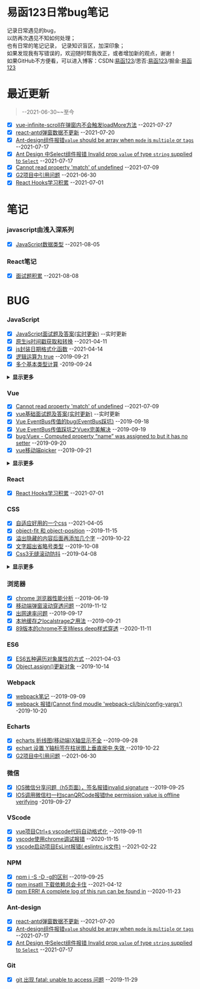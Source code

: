 # 易函123日常bug笔记

记录日常遇见的bug，  
以防再次遇见不知如何处理；    
也有日常的笔记记录，
记录知识盲区，加深印象；  
如果发现我有写错误的，欢迎随时帮我改正，或者增加新的观点，谢谢！  
如果GitHub不方便看，可以进入博客：CSDN:[易函123](https://blog.csdn.net/qq_43485006)/思否:[易函123](https://segmentfault.com/u/yihan123)/掘金:[易函123](https://juejin.cn/user/3016715638158381)

# 最近更新

> --2021-06-30~~至今

- [x] [vue-infinite-scroll在弹窗内不会触发loadMore方法](https://github.com/yihan12/day-to-day/blob/master/202107/vue-infinite-scroll%E5%9C%A8%E5%BC%B9%E7%AA%97%E5%86%85%E4%B8%8D%E4%BC%9A%E8%A7%A6%E5%8F%91loadMore%E6%96%B9%E6%B3%95.md) --2021-07-27  
- [x] [react-antd弹窗数据不更新](https://github.com/yihan12/day-to-day) --2021-07-20  
- [x] [Ant-design组件报错`value` should be array when `mode` is `multiple` or `tags`](https://github.com/yihan12/day-to-day/blob/master/202107/Ant-design%E7%BB%84%E4%BB%B6%E6%8A%A5%E9%94%99%60value%60%20should%20be%20array%20when%20%60mode%60%20is%20%60multiple%60%20or%20%60tags%60.md) --2021-07-17
- [x] [Ant Design 中Select组件报错 Invalid prop `value` of type `string` supplied to `Select`](https://github.com/yihan12/day-to-day/blob/master/202107/Ant%20Design%20%E4%B8%ADSelect%E7%BB%84%E4%BB%B6%E6%8A%A5%E9%94%99%20Invalid%20prop%20%60value%60%20of%20type%20%60string%60%20supplied%20to%20%60Select%60.md) --2021-07-17  
- [x] [Cannot read property 'match' of undefined](https://github.com/yihan12/day-to-day/blob/master/202107/Cannot%20read%20property%20'match'%20of%20undefined.md) --2021-07-09  
- [x] [G2项目中引用问题](https://github.com/yihan12/day-to-day/blob/master/202106/G2%E9%A1%B9%E7%9B%AE%E4%B8%AD%E5%BC%95%E7%94%A8%E9%97%AE%E9%A2%98.md) --2021-06-30   
- [x] [React Hooks学习积累](https://github.com/yihan12/day-to-day/blob/master/202106/React%20Hooks%20%E5%AD%A6%E4%B9%A0%E7%A7%AF%E7%B4%AF.md) --2021-07-01  

# 笔记  
### javascript由浅入深系列  

- [x] [JavaScript数据类型](https://github.com/yihan12/day-to-day/blob/master/javascript%E7%94%B1%E6%B5%85%E5%85%A5%E6%B7%B1/JavaScript%E6%95%B0%E6%8D%AE%E7%B1%BB%E5%9E%8B.md) --2021-08-05

### React笔记  

- [x] [面试题积累](https://github.com/yihan12/day-to-day/blob/master/React%E8%AF%BB%E4%B9%A6%E7%AC%94%E8%AE%B0/%E9%9D%A2%E8%AF%95%E9%A2%98%E7%A7%AF%E7%B4%AF.md) --2021-08-08  


# BUG  
### JavaScript   
- [x] [JavaScript面试题及答案(实时更新)](https://github.com/yihan12/day-to-day/blob/master/202101/JavaScript%E9%9D%A2%E8%AF%95%E9%A2%98%E5%8F%8A%E7%AD%94%E6%A1%88%EF%BC%88%E6%8C%81%E7%BB%AD%E6%9B%B4%E6%96%B0%EF%BC%89.md) --实时更新
- [x] [原生js时间戳获取和转换](https://github.com/yihan12/day-to-day/blob/master/202104/%E5%8E%9F%E7%94%9Fjs%E6%97%B6%E9%97%B4%E6%88%B3%E8%8E%B7%E5%8F%96%E5%92%8C%E8%BD%AC%E6%8D%A2.md)  --2021-04-11   
- [x] [js封装日期格式化函数](https://github.com/yihan12/day-to-day/blob/master/202104/js%E5%B0%81%E8%A3%85%E6%97%A5%E6%9C%9F%E6%A0%BC%E5%BC%8F%E5%8C%96%E5%87%BD%E6%95%B0.md) --2021-04-14   
- [x] [逻辑运算为 true](https://github.com/yihan12/day-to-day/blob/master/202009/%E9%80%BB%E8%BE%91%E8%BF%90%E7%AE%97%E4%B8%BAtrue.md)  --2019-09-21  
- [x] [多个基本类型计算](https://github.com/yihan12/day-to-day/blob/master/202009/%E5%A4%9A%E4%B8%AA%E5%9F%BA%E6%9C%AC%E7%B1%BB%E5%9E%8B%E8%AE%A1%E7%AE%97.md) -2019-09-24  
<details><summary><b>显示更多</b></summary>

- [x] [null和undefined的区别](https://github.com/yihan12/day-to-day/blob/master/202009/null%E5%92%8Cundefined%E7%9A%84%E5%8C%BA%E5%88%AB.md) --2020-09-10  
- [x] [a++和++a的区别](https://github.com/yihan12/day-to-day/blob/master/202009/a++%E5%92%8C++a%E7%9A%84%E5%8C%BA%E5%88%AB.md) --2019-09-27  
- [x] [字符串string创建,方法](https://github.com/yihan12/day-to-day/blob/master/202010/%E5%AD%97%E7%AC%A6%E4%B8%B2string%E5%88%9B%E5%BB%BA,%E6%96%B9%E6%B3%95.md) --2010-10-14  
- [x] [js图片压缩推荐](https://github.com/yihan12/day-to-day/blob/master/202010/js%E5%9B%BE%E7%89%87%E5%8E%8B%E7%BC%A9%E6%8E%A8%E8%8D%90.md) -2019-10-15  
- [x] [Js去除字符串中的中括号](https://github.com/yihan12/day-to-day/blob/master/202011/Js%E5%8E%BB%E9%99%A4%E5%AD%97%E7%AC%A6%E4%B8%B2%E4%B8%AD%E7%9A%84%E4%B8%AD%E6%8B%AC%E5%8F%B7.md) --2010-10-12  
- [x] [js判断文件名是否合法](https://github.com/yihan12/day-to-day/blob/master/202011/js%E5%88%A4%E6%96%AD%E6%96%87%E4%BB%B6%E5%90%8D%E6%98%AF%E5%90%A6%E5%90%88%E6%B3%95.md) -2020-11-14  
- [x] [前端利用XMLHttpRequest读取本地文本文件](https://github.com/yihan12/day-to-day/blob/master/202103/%E5%89%8D%E7%AB%AF%E5%88%A9%E7%94%A8XMLHttpRequest%E8%AF%BB%E5%8F%96%E6%9C%AC%E5%9C%B0%E6%96%87%E6%9C%AC%E6%96%87%E4%BB%B6.md) --2010-12-23  
- [x] [词法作用域和动态作用域](https://github.com/yihan12/day-to-day/blob/master/202101/%E8%AF%8D%E6%B3%95%E4%BD%9C%E7%94%A8%E5%9F%9F%E5%92%8C%E5%8A%A8%E6%80%81%E4%BD%9C%E7%94%A8%E5%9F%9F.md) --2021-01-08  
- [x] [lodash防抖](https://github.com/yihan12/day-to-day/blob/master/202101/lodash%E9%98%B2%E6%8A%96.md) --2021-01-12  
- [x] [reduce 一知半解(一):根据id合并两个数组](https://github.com/yihan12/day-to-day/blob/master/202012/reduce%20%E4%B8%80%E7%9F%A5%E5%8D%8A%E8%A7%A3(%E4%B8%80):%E6%A0%B9%E6%8D%AEid%E5%90%88%E5%B9%B6%E4%B8%A4%E4%B8%AA%E6%95%B0%E7%BB%84%20.md) --2020-12-17  
- [x] [js格式化json字符串和json对象](https://github.com/yihan12/day-to-day/blob/master/202012/js%E6%A0%BC%E5%BC%8F%E5%8C%96json%E5%AD%97%E7%AC%A6%E4%B8%B2%E5%92%8Cjson%E5%AF%B9%E8%B1%A1.md)  --2020-12-16  
- [x] [原型与原型链一知半解](https://github.com/yihan12/day-to-day/blob/master/202012/%E5%8E%9F%E5%9E%8B%E4%B8%8E%E5%8E%9F%E5%9E%8B%E9%93%BE%E4%B8%80%E7%9F%A5%E5%8D%8A%E8%A7%A3.md)  --2020-12-15  
- [x] [element-ui的input设置小于15的正整数](https://github.com/yihan12/day-to-day/blob/master/202012/element-ui%E7%9A%84input%E8%AE%BE%E7%BD%AE%E5%B0%8F%E4%BA%8E15%E7%9A%84%E6%AD%A3%E6%95%B4%E6%95%B0.md) --2020-12-12  
- [x] [普通下载 && Vue文件图片下载处理](https://github.com/yihan12/day-to-day/blob/master/202011/%E6%99%AE%E9%80%9A%E4%B8%8B%E8%BD%BD%20%26%26%20Vue%E6%96%87%E4%BB%B6%E5%9B%BE%E7%89%87%E4%B8%8B%E8%BD%BD%E5%A4%84%E7%90%86.md) --2020-12-28  

</details> 
   

### Vue  

- [x] [Cannot read property 'match' of undefined](https://github.com/yihan12/day-to-day/blob/master/202107/Cannot%20read%20property%20'match'%20of%20undefined.md) --2021-07-09  
- [x] [vue基础面试题及答案(实时更新)](https://github.com/yihan12/day-to-day/blob/master/202101/vue%E5%9F%BA%E7%A1%80%E9%9D%A2%E8%AF%95%E9%A2%98%E5%8F%8A%E7%AD%94%E6%A1%88(%E6%8C%81%E7%BB%AD%E6%9B%B4%E6%96%B0).md) --实时更新
- [x] [Vue EventBus传值的bug(EventBus踩坑)](https://github.com/yihan12/day-to-day/blob/master/202009/Vue%20%20EventBus%E4%BC%A0%E5%80%BC%E7%9A%84bug(EventBus%E8%B8%A9%E5%9D%91).md) --2019-09-18  
- [x] [Vue EventBus传值踩坑之Vuex完美解决](https://github.com/yihan12/day-to-day/blob/master/202009/Vue%20EventBus%E4%BC%A0%E5%80%BC%E8%B8%A9%E5%9D%91%E4%B9%8BVuex%E5%AE%8C%E7%BE%8E%E8%A7%A3%E5%86%B3.md) --2019-09-19  
- [x] [bug:Vuex - Computed property “name” was assigned to but it has no setter](https://github.com/yihan12/day-to-day/blob/master/202009/bug:Vuex%20-%20Computed%20property%20%E2%80%9Cname%E2%80%9D%20was%20assigned%20to%20but%20it%20has%20no%20setter.md) --2019-09-20  
- [x] [vue移动端picker](https://github.com/yihan12/day-to-day/blob/master/202009/vue%E7%A7%BB%E5%8A%A8%E7%AB%AFpicker.md) --2019-09-21  
<details><summary><b>显示更多</b></summary>

- [x] [vue+element 列表的后台数据更新了,但前端视图未更新](https://github.com/yihan12/day-to-day/blob/master/202010/vue%2Belement%20%E5%88%97%E8%A1%A8%E7%9A%84%E5%90%8E%E5%8F%B0%E6%95%B0%E6%8D%AE%E6%9B%B4%E6%96%B0%E4%BA%86%2C%E4%BD%86%E5%89%8D%E7%AB%AF%E8%A7%86%E5%9B%BE%E6%9C%AA%E6%9B%B4%E6%96%B0.md) --2019-10-11  
- [x] [Vue自定义组件Props中接收数组](https://github.com/yihan12/day-to-day/blob/master/202010/Vue%E8%87%AA%E5%AE%9A%E4%B9%89%E7%BB%84%E4%BB%B6Props%E4%B8%AD%E6%8E%A5%E6%94%B6%E6%95%B0%E7%BB%84.md) --2019-10-12  
- [x] [vue两data参数等于res.detail,更新一参数另一参数跟着改变](https://github.com/yihan12/day-to-day/blob/master/202010/vue%E4%B8%A4data%E5%8F%82%E6%95%B0%E7%AD%89%E4%BA%8Eres.detail%2C%E6%9B%B4%E6%96%B0%E4%B8%80%E5%8F%82%E6%95%B0%E5%8F%A6%E4%B8%80%E5%8F%82%E6%95%B0%E8%B7%9F%E7%9D%80%E6%94%B9%E5%8F%98.md) --2019-10-24  
- [x] [Vue+element tree使用，当弹窗关闭时，this.$refs.tree.setCheckedKeys([])不能清空选中](https://github.com/yihan12/day-to-day/blob/master/202101/Vue+element%20tree%E4%BD%BF%E7%94%A8%EF%BC%8C%E5%BD%93%E5%BC%B9%E7%AA%97%E5%85%B3%E9%97%AD%E6%97%B6%EF%BC%8Cthis.$refs.tree.setCheckedKeys(%5B%5D)%E4%B8%8D%E8%83%BD%E6%B8%85%E7%A9%BA%E9%80%89%E4%B8%AD.md) --2020-11-23  
- [x] [Vue面试题之vue实现MVVM数据绑定](https://github.com/yihan12/day-to-day/blob/master/202101/Vue%E9%9D%A2%E8%AF%95%E9%A2%98%E4%B9%8Bvue%E5%AE%9E%E7%8E%B0MVVM%E6%95%B0%E6%8D%AE%E7%BB%91%E5%AE%9A.md) -2020-11-19  
- [x] [vue 父子组件传数组eslint报错(Type of the default value for 'arrNew' prop must be a function)](https://github.com/yihan12/day-to-day/blob/master/202101/vue%20%E7%88%B6%E5%AD%90%E7%BB%84%E4%BB%B6%E4%BC%A0%E6%95%B0%E7%BB%84eslint%E6%8A%A5%E9%94%99(Type%20of%20the%20default%20value%20for%20'arrNew'%20prop%20must%20be%20a%20function).md) --2021-02-18  
- [x] [element如果Button被Disable了，如何显示Tooltip](https://github.com/yihan12/day-to-day/blob/master/202101/element%E5%A6%82%E6%9E%9CButton%E8%A2%ABDisable%E4%BA%86%EF%BC%8C%E5%A6%82%E4%BD%95%E6%98%BE%E7%A4%BATooltip.md) --2021-01-16  

</details>

### React  
- [x] [React Hooks学习积累](https://github.com/yihan12/day-to-day/blob/master/202106/React%20Hooks%20%E5%AD%A6%E4%B9%A0%E7%A7%AF%E7%B4%AF.md) --2021-07-01  
   
### CSS    
- [x] [自适应好用的一个css](https://github.com/yihan12/day-to-day/blob/master/202104/%E8%87%AA%E9%80%82%E5%BA%94%E5%A5%BD%E7%94%A8%E7%9A%84%E4%B8%80%E4%B8%AAcss.md)  --2021-04-05  
- [x] [object-fit 和 object-position](https://github.com/yihan12/day-to-day/blob/master/202009/object-fit%E5%92%8Cobject-position.md) --2019-11-15    
- [x] [溢出隐藏的内容后面再添加几个字](https://github.com/yihan12/day-to-day/blob/master/202009/%E6%BA%A2%E5%87%BA%E9%9A%90%E8%97%8F%E7%9A%84%E5%86%85%E5%AE%B9%E5%90%8E%E9%9D%A2%E5%86%8D%E6%B7%BB%E5%8A%A0%E5%87%A0%E4%B8%AA%E5%AD%97.md) --2019-10-22  
- [x] [文字超出省略号类型](https://github.com/yihan12/day-to-day/blob/master/202009/%E6%96%87%E5%AD%97%E8%B6%85%E5%87%BA%E7%9C%81%E7%95%A5%E5%8F%B7%E7%B1%BB%E5%9E%8B.md) --2019-10-08  
- [x] [Css3无缝滚动防抖](https://github.com/yihan12/day-to-day/blob/master/202009/Css3%E6%97%A0%E7%BC%9D%E6%BB%9A%E5%8A%A8%E9%98%B2%E6%8A%96.md) --2019-04-08  
<details><summary><b>显示更多</b></summary>
   
- [x] [css隐藏滚动条](https://github.com/yihan12/day-to-day/blob/master/202010/css%E9%9A%90%E8%97%8F%E6%BB%9A%E5%8A%A8%E6%9D%A1.md)  --2019-04-10  
- [x] [日常页码样式问题](https://github.com/yihan12/day-to-day/blob/master/202011/%E6%97%A5%E5%B8%B8%E9%A1%B5%E7%A0%81%E6%A0%B7%E5%BC%8F%E9%97%AE%E9%A2%98.md) --2020-11-03  
- [x] [三大样式穿透](https://github.com/yihan12/day-to-day/blob/master/202103/%E4%B8%89%E5%A4%A7%E6%A0%B7%E5%BC%8F%E7%A9%BF%E9%80%8F.md) --2020-11-15  
- [x] [textarea去除右下角默认样式](https://github.com/yihan12/day-to-day/blob/master/202012/textarea%E5%8E%BB%E9%99%A4%E5%8F%B3%E4%B8%8B%E8%A7%92%E9%BB%98%E8%AE%A4%E6%A0%B7%E5%BC%8F.md)  --2020-12-26  
- [x] [css禁止点击事件](https://github.com/yihan12/day-to-day/blob/master/202011/css%E7%A6%81%E6%AD%A2%E7%82%B9%E5%87%BB%E4%BA%8B%E4%BB%B6.md)  --2020-12-27  

</details>

### 浏览器    
- [x] [chrome 浏览器性能分析](https://github.com/yihan12/day-to-day/blob/master/202009/chrome%E6%B5%8F%E8%A7%88%E5%99%A8%E6%80%A7%E8%83%BD%E5%88%86%E6%9E%90.md) --2019-06-19  
- [x] [移动端弹窗滚动穿透问题](https://github.com/yihan12/day-to-day/blob/master/202009/%E7%A7%BB%E5%8A%A8%E7%AB%AF%E5%BC%B9%E7%AA%97%E6%BB%9A%E5%8A%A8%E7%A9%BF%E9%80%8F%E9%97%AE%E9%A2%98.md) --2019-11-12  
- [x] [出网速率问题](https://github.com/yihan12/day-to-day/edit/master/202009/%E5%87%BA%E7%BD%91%E9%80%9F%E7%8E%87%E9%97%AE%E9%A2%98.md) --2019-09-17   
- [x] [本地缓存之localstrage之用法](https://github.com/yihan12/day-to-day/blob/master/202009/%E6%9C%AC%E5%9C%B0%E7%BC%93%E5%AD%98%E4%B9%8Blocalstrage%E4%B9%8B%E7%94%A8%E6%B3%95.md) --2019-09-21  
- [x] [89版本的chrome不支持less deep样式穿透](https://github.com/yihan12/day-to-day/blob/master/202103/89%E7%89%88%E6%9C%AC%E7%9A%84chrome%E4%B8%8D%E6%94%AF%E6%8C%81less%20deep%E6%A0%B7%E5%BC%8F%E7%A9%BF%E9%80%8F.md) --2020-11-11  

### ES6  
- [x] [ES6五种遍历对象属性的方式](https://github.com/yihan12/day-to-day/blob/master/202104/ES6%E4%BA%94%E7%A7%8D%E9%81%8D%E5%8E%86%E5%AF%B9%E8%B1%A1%E5%B1%9E%E6%80%A7%E7%9A%84%E6%96%B9%E5%BC%8F.md) --2021-04-03   
- [x] [Object.assign()更新对象](https://github.com/yihan12/day-to-day/blob/master/202010/Object.assign()%E6%9B%B4%E6%96%B0%E5%AF%B9%E8%B1%A1.md) --2019-10-14  

### Webpack   
- [x] [webpack笔记](https://github.com/yihan12/day-to-day/blob/master/202009/webpack%E7%AC%94%E8%AE%B0.md) --2019-09-09   
- [x] [webpack 报错(Cannot find moudle 'webpack-cli/bin/config-yargs')](https://github.com/yihan12/day-to-day/blob/master/202010/webpack%20%E6%8A%A5%E9%94%99(Cannot%20find%20moudle%20'webpack-cli%5Cbin%5Cconfig-yargs').md) -2019-10-20  

### Echarts   
- [x] [echarts 折线图(移动端)X轴显示不全](https://github.com/yihan12/day-to-day/blob/master/202009/echarts%20%E6%8A%98%E7%BA%BF%E5%9B%BE(%E7%A7%BB%E5%8A%A8%E7%AB%AF)X%E8%BD%B4%E6%98%BE%E7%A4%BA%E4%B8%8D%E5%85%A8.md) --2019-09-28   
- [x] [echart 设置 Y轴标签在柱状图上垂直居中 失效
](https://github.com/yihan12/day-to-day/blob/master/202010/echart%20%E8%AE%BE%E7%BD%AE%20Y%E8%BD%B4%E6%A0%87%E7%AD%BE%E5%9C%A8%E6%9F%B1%E7%8A%B6%E5%9B%BE%E4%B8%8A%E5%9E%82%E7%9B%B4%E5%B1%85%E4%B8%AD%20%E5%A4%B1%E6%95%88.md) --2019-10-22  
- [x] [G2项目中引用问题](https://github.com/yihan12/day-to-day/blob/master/202106/G2%E9%A1%B9%E7%9B%AE%E4%B8%AD%E5%BC%95%E7%94%A8%E9%97%AE%E9%A2%98.md) --2021-06-30   

### 微信   
- [x] [IOS微信分享问题（h5页面），签名报错invalid signature](https://github.com/yihan12/day-to-day/blob/master/202009/IOS%E5%BE%AE%E4%BF%A1%E5%88%86%E4%BA%AB%E9%97%AE%E9%A2%98%EF%BC%88h5%E9%A1%B5%E9%9D%A2%EF%BC%89%EF%BC%8C%E7%AD%BE%E5%90%8D%E6%8A%A5%E9%94%99invalid%20signature.md) --2019-09-25  
- [x] [IOS调用微信扫一扫scanQRCode报错the permission value is offline verifying](https://github.com/yihan12/day-to-day/blob/master/202009/IOS%E8%B0%83%E7%94%A8%E5%BE%AE%E4%BF%A1%E6%89%AB%E4%B8%80%E6%89%ABscanQRCode%E6%8A%A5%E9%94%99the%20permission%20value%20is%20offline%20verifying.md) -2019-09-27  
 
### VScode  
- [x] [vue项目Ctrl+s vscode代码自动格式化](https://github.com/yihan12/day-to-day/blob/master/202009/vue%E9%A1%B9%E7%9B%AECtrl%2Bs%20vscode%E4%BB%A3%E7%A0%81%E8%87%AA%E5%8A%A8%E6%A0%BC%E5%BC%8F%E5%8C%96.md) --2019-09-11   
- [x] [vscode使用chrome调试报错](https://github.com/yihan12/day-to-day/blob/master/202103/vscode%E4%BD%BF%E7%94%A8chrome%E8%B0%83%E8%AF%95%E6%8A%A5%E9%94%99.md) --2020-11-15  
- [x] [vscode启动项目EsLint报错(.eslintrc.js文件)](https://github.com/yihan12/day-to-day/blob/master/202102/vscode%E5%90%AF%E5%8A%A8%E9%A1%B9%E7%9B%AEEsLint%E6%8A%A5%E9%94%99(.eslintrc.js%E6%96%87%E4%BB%B6).md) --2021-02-22  
 
### NPM  
- [x] [npm i -S -D -g的区别](https://github.com/yihan12/day-to-day/blob/master/202009/npm%20i%20-S%20-D%20-g%E7%9A%84%E5%8C%BA%E5%88%AB.md) --2019-09-25  
- [x] [npm insatll 下载依赖总会卡住](https://github.com/yihan12/day-to-day/blob/master/202102/npm%20insatll%20%E4%B8%8B%E8%BD%BD%E4%BE%9D%E8%B5%96%E6%80%BB%E4%BC%9A%E5%8D%A1%E4%BD%8F.md) --2021-04-12  
- [x] [npm ERR! A complete log of this run can be found in](https://github.com/yihan12/day-to-day/blob/master/202101/npm%20ERR!%20A%20complete%20log%20of%20this%20run%20can%20be%20found%20in.md) --2020-11-23  

### Ant-design  
- [x] [react-antd弹窗数据不更新](https://github.com/yihan12/day-to-day) --2021-07-20  
- [x] [Ant-design组件报错`value` should be array when `mode` is `multiple` or `tags`](https://github.com/yihan12/day-to-day/blob/master/202107/Ant-design%E7%BB%84%E4%BB%B6%E6%8A%A5%E9%94%99%60value%60%20should%20be%20array%20when%20%60mode%60%20is%20%60multiple%60%20or%20%60tags%60.md) --2021-07-17
- [x] [Ant Design 中Select组件报错 Invalid prop `value` of type `string` supplied to `Select`](https://github.com/yihan12/day-to-day/blob/master/202107/Ant%20Design%20%E4%B8%ADSelect%E7%BB%84%E4%BB%B6%E6%8A%A5%E9%94%99%20Invalid%20prop%20%60value%60%20of%20type%20%60string%60%20supplied%20to%20%60Select%60.md) --2021-07-17  

### Git   
- [x] [git 出现 fatal: unable to access 问题](https://github.com/yihan12/day-to-day/blob/master/202010/git%20%E5%87%BA%E7%8E%B0%20fatal:%20unable%20to%20access%20%E9%97%AE%E9%A2%98.md) --2019-11-29  
